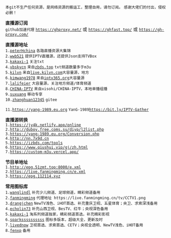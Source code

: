`本git不生产任何资源，是网络资源的搬运工，整理自用，请勿订阅。`  `感谢大佬们的付出，侵权必删！`  

**直播源订阅**  
`github加速代理` [`https://ghproxy.net/`](https://ghproxy.net/https://raw.githubusercontent.com/cqbf/tv/main/live.m3u) 或 [`https://ghfast.top/`](https://ghfast.top/https://raw.githubusercontent.com/cqbf/tv/main/live.m3u) 或 [`https://gh-proxy.com/`](https://gh-proxy.com/https://raw.githubusercontent.com/cqbf/tv/main/live.m3u)  

**直播源地址**  
`1.`[`peterHchina`](https://github.com/peterHchina/iptv) `各路直播资源大集锦`  
`2.`[`wwb521`](https://github.com/wwb521/live/blob/main/tv.m3u) `提供IPTV直播源，还提供Json支持TVBox`  
`3.`[`kakaxi-1`](https://github.com/kakaxi-1/IPTV)  `关注txt`  
`4.`[`vbskycn`](https://github.com/vbskycn/iptv/tree/master/tv)  `来自`[`zbds.top`](https://zbds.top) `txt频道数量多于m3u`  
`5.`[`kilvn`](https://github.com/kilvn/iptv/blob/master/iptv.m3u) `来自`[`live.kilvn.com`](https://live.kilvn.com/)`大容量源，地方`  
`6.`[`kimwang1978`](https://github.com/kimwang1978/collect-tv-txt/blob/main/live.m3u)  `来自`[`iptv365.org`](https://iptv365.org/)`大容量源`  
`7.`[`lalifeier`](https://github.com/lalifeier/IPTV/blob/main/m3u/IPTV.m3u)  `大容量源，关注地方频道/体育频道`  
`8.`[`CHINA-IPTV`](https://github.com/xisohi/CHINA-IPTV)  `来自xisohi/CHINA-IPTV，本地单播组播`  
`9.`[`suxuang`](https://github.com/suxuang/myIPTV) `移动专享`  
`10.`[`zhanghuan12345`](https://gitee.com/zhanghuan12345/my-live) `gitee`  

`11.`[`https://yang-1989.eu.org`](https://yang-1989.eu.org)  `YanG-1989`[`https://bit.ly/IPTV-Gather`](https://bit.ly/IPTV-Gather)  



**直播源转换**  
`1.`[`https://jy4k.netlify.app/online`](https://jy4k.netlify.app/online)  
`2.`[`http://duboy.free.coms.su/diyp/l2list.php`](http://duboy.free.coms.su/diyp/l2list.php)  
`3.`[`https://yang-1989.eu.org/Conversion.php`](https://yang-1989.eu.org/Conversion.php)  
`4.`[`http://nn.7x9d.cn`](http://nn.7x9d.cn/)  
`5.`[`https://izbds.com/tools`](https://izbds.com/tools/)  
`6.`[`https://www.qiushui.vip/gj/zh.html`](https://www.qiushui.vip/gj/zh.html)  
`7.`[`https://custom-m3u.vercel.app/`](https://custom-m3u.vercel.app/)  

**节目单地址**  
`1.`[`http://epg.51zmt.top:8000/e.xml`](http://epg.51zmt.top:8000/e.xml)  
`2.`[`https://live.fanmingming.cn/e.xml`](https://live.fanmingming.cn/e.xml)  
`3.`[`https://epg.112114.xyz`](https://epg.112114.xyz/)  

**常用图标库**  
`1.`[`wanglindl`](https://github.com/wanglindl/TVlogo) `补充少儿频道、足球频道，睛彩频道备用`  
`2.`[`fanmingming`](https://github.com/fanmingming/live/tree/main/tv) `代理地址 https://live.fanmingming.cn/tv/CCTV1.png`  
`3.`[`drangjchen`](https://github.com/drangjchen/IPTV/tree/main/Logo) `NewTV浅色、iHOT首选、补充重庆卫视、五星体育；央卫、求索深浅备用`  
`4.`[`echolin73`](https://github.com/echolin73/logo/tree/main/tvg-logo) `补充山西卫视、BesTV、红牛；央视深色备用`  
`5.`[`kakaxi-1`](https://github.com/kakaxi-1/IPTV/tree/main/LOGO) `淘系列频道独家，睛彩频道首选，补充精彩影视`  
`6.`[`sparkssssssssss`](https://github.com/sparkssssssssss/epg/tree/main/logo) `图标多版本，超级大全，更新及时`  
`7.`[`livednow`](https://assets.livednow.com/guide.html) `卫视首选、求索首选、CETV；央视全透明、NewTV浅色、iHOT备用`  
`8.`[`fenxp`](https://github.com/fenxp/iptvsss/tree/main/tv) `备用` 



